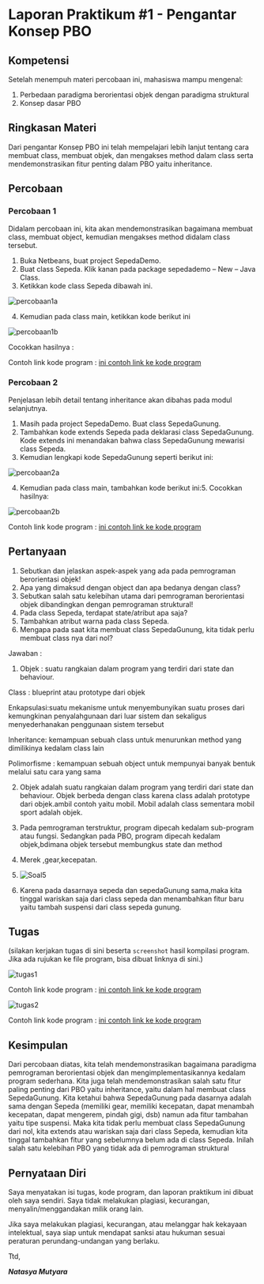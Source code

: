 # Laporan Praktikum #1 - Pengantar Konsep PBO

## Kompetensi

  Setelah menempuh materi percobaan ini, mahasiswa mampu mengenal:
1. Perbedaan paradigma berorientasi objek dengan paradigma struktural
2. Konsep dasar PBO

## Ringkasan Materi

Dari pengantar Konsep PBO ini telah mempelajari lebih lanjut tentang cara membuat class, membuat objek, dan mengakses method dalam class
serta mendemonstrasikan fitur penting dalam PBO yaitu inheritance. 

## Percobaan

### Percobaan 1

Didalam percobaan ini, kita akan mendemonstrasikan bagaimana membuat class, membuat object,
kemudian mengakses method didalam class tersebut.
1. Buka Netbeans, buat project SepedaDemo.
2. Buat class Sepeda. Klik kanan pada package sepedademo – New – Java Class.
3. Ketikkan kode class Sepeda dibawah ini.

![percobaan1a](img/percobaan1a.JPG)

4. Kemudian pada class main, ketikkan kode berikut ini

![percobaan1b](img/percobaan1b.JPG)

Cocokkan hasilnya : 

Contoh link kode program : [ini contoh link ke kode program](../../src/1_Pengantar_Konsep_PBO/Sepeda.java)

### Percobaan 2

Penjelasan lebih detail tentang inheritance akan dibahas pada modul selanjutnya.
1. Masih pada project SepedaDemo. Buat class SepedaGunung.
2. Tambahkan kode extends Sepeda pada deklarasi class SepedaGunung. Kode extends ini
menandakan bahwa class SepedaGunung mewarisi class Sepeda.
3. Kemudian lengkapi kode SepedaGunung seperti berikut ini:

![percobaan2a](img/percobaan2a.JPG)

4. Kemudian pada class main, tambahkan kode berikut ini:5. Cocokkan hasilnya:

![percobaan2b](img/percobaan2b.JPG)


Contoh link kode program : [ini contoh link ke kode program](../../src/1_Pengantar_Konsep_PBO/SepedaGunung.java)

## Pertanyaan

1. Sebutkan dan jelaskan aspek-aspek yang ada pada pemrograman berorientasi objek!
2. Apa yang dimaksud dengan object dan apa bedanya dengan class?
3. Sebutkan salah satu kelebihan utama dari pemrograman berorientasi objek dibandingkan
dengan pemrograman struktural!
4. Pada class Sepeda, terdapat state/atribut apa saja?
5. Tambahkan atribut warna pada class Sepeda.
6. Mengapa pada saat kita membuat class SepedaGunung, kita tidak perlu membuat class nya dari
nol?

Jawaban :
1. Objek : suatu rangkaian dalam program yang terdiri dari state dan behaviour.

Class : blueprint atau prototype dari objek

Enkapsulasi:suatu mekanisme untuk menyembunyikan suatu proses dari kemungkinan    penyalahgunaan dari luar sistem dan sekaligus menyederhanakan penggunaan sistem tersebut

Inheritance: kemampuan sebuah class untuk menurunkan method yang dimilikinya kedalam class lain

Polimorfisme : kemampuan sebuah object untuk mempunyai banyak bentuk melalui satu cara yang sama

2. Objek adalah suatu rangkaian dalam program yang terdiri dari state dan behaviour.
Objek berbeda dengan class karena class adalah prototype dari objek.ambil contoh yaitu mobil. Mobil adalah class sementara mobil sport adalah objek.

3. Pada pemrograman terstruktur, program
dipecah kedalam sub-program atau fungsi. Sedangkan pada PBO, program dipecah kedalam objek,bdimana objek tersebut membungkus state dan method
4. Merek ,gear,kecepatan.
5. ![Soal5](img/Soal5.jpg)
6. Karena pada dasarnaya sepeda dan sepedaGunung sama,maka kita tinggal wariskan saja dari class sepeda dan menambahkan fitur baru yaitu tambah suspensi dari class sepeda gunung. 


## Tugas

(silakan kerjakan tugas di sini beserta `screenshot` hasil kompilasi program. Jika ada rujukan ke file program, bisa dibuat linknya di sini.)

![tugas1](img/tugas1.jpg)

Contoh link kode program : [ini contoh link ke kode program](../../src/1_Pengantar_Konsep_PBO/AC1841720026ntsy.java)

![tugas2](img/tugas2.jpg)

Contoh link kode program : [ini contoh link ke kode program](../../src/1_Pengantar_Konsep_PBO/AC1841720026ntsyMain.java)

## Kesimpulan

Dari percobaan diatas, kita telah mendemonstrasikan bagaimana paradigma pemrograman
berorientasi objek dan mengimplementasikannya kedalam program sederhana. Kita juga telah
mendemonstrasikan salah satu fitur paling penting dari PBO yaitu inheritance, yaitu dalam hal
membuat class SepedaGunung.
Kita ketahui bahwa SepedaGunung pada dasarnya adalah sama dengan Sepeda (memiliki gear,
memiliki kecepatan, dapat menambah kecepatan, dapat mengerem, pindah gigi, dsb) namun ada
fitur tambahan yaitu tipe suspensi. Maka kita tidak perlu membuat class SepedaGunung dari nol,
kita extends atau wariskan saja dari class Sepeda, kemudian kita tinggal tambahkan fitur yang
sebelumnya belum ada di class Sepeda. Inilah salah satu kelebihan PBO yang tidak ada di
pemrograman struktural

## Pernyataan Diri

Saya menyatakan isi tugas, kode program, dan laporan praktikum ini dibuat oleh saya sendiri. Saya tidak melakukan plagiasi, kecurangan, menyalin/menggandakan milik orang lain.

Jika saya melakukan plagiasi, kecurangan, atau melanggar hak kekayaan intelektual, saya siap untuk mendapat sanksi atau hukuman sesuai peraturan perundang-undangan yang berlaku.

Ttd,

***Natasya Mutyara***
